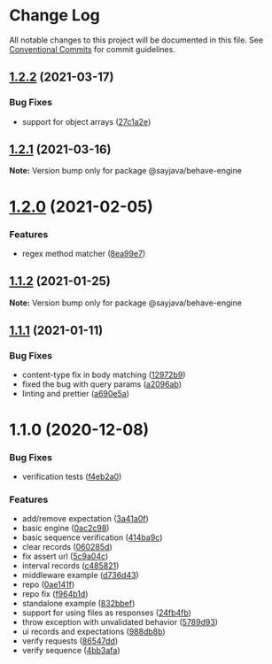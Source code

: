 # Change Log

All notable changes to this project will be documented in this file.
See [Conventional Commits](https://conventionalcommits.org) for commit guidelines.

## [1.2.2](https://github.com/sayjava/behave/compare/@sayjava/behave-engine@1.2.1...@sayjava/behave-engine@1.2.2) (2021-03-17)


### Bug Fixes

* support for object arrays ([27c1a2e](https://github.com/sayjava/behave/commit/27c1a2e120d7e0e82769cb700361ea721c41c60a))





## [1.2.1](https://github.com/sayjava/behave/compare/@sayjava/behave-engine@1.2.0...@sayjava/behave-engine@1.2.1) (2021-03-16)

**Note:** Version bump only for package @sayjava/behave-engine





# [1.2.0](https://github.com/sayjava/behave/compare/@sayjava/behave-engine@1.1.2...@sayjava/behave-engine@1.2.0) (2021-02-05)


### Features

* regex method matcher ([8ea99e7](https://github.com/sayjava/behave/commit/8ea99e7f07a2cd5f9de9898926dbff7c11cc3fdf))





## [1.1.2](https://github.com/sayjava/behave/compare/@sayjava/behave-engine@1.1.1...@sayjava/behave-engine@1.1.2) (2021-01-25)

**Note:** Version bump only for package @sayjava/behave-engine





## [1.1.1](https://github.com/sayjava/behave/compare/@sayjava/behave-engine@1.1.0...@sayjava/behave-engine@1.1.1) (2021-01-11)


### Bug Fixes

* content-type fix in body matching ([12972b9](https://github.com/sayjava/behave/commit/12972b9d663811eade87943b6cdb05866b774925))
* fixed the bug with query params ([a2096ab](https://github.com/sayjava/behave/commit/a2096ab49704c962d441da2d88d9852687d49bc4))
* linting and prettier ([a690e5a](https://github.com/sayjava/behave/commit/a690e5af9b789f26ebfe0c953854666afb99926c))





# 1.1.0 (2020-12-08)


### Bug Fixes

* verification tests ([f4eb2a0](https://github.com/sayjava/behave/commit/f4eb2a0130d4a7da9fe1a3aa35be9edc2294ab7d))


### Features

* add/remove expectation ([3a41a0f](https://github.com/sayjava/behave/commit/3a41a0f3161b83775e0f17d5eac02f9aa239e60d))
* basic engine ([0ac2c98](https://github.com/sayjava/behave/commit/0ac2c98a45e8cc7838ef1597b7e4ea868970ab44))
* basic sequence verification ([414ba9c](https://github.com/sayjava/behave/commit/414ba9c97f5f8d1f294e31598e09b2941210deb5))
* clear records ([060285d](https://github.com/sayjava/behave/commit/060285d40a47303b3cdcb9c9a0382fc94320b3ac))
* fix assert url ([5c9a04c](https://github.com/sayjava/behave/commit/5c9a04c61d4d45ec5d9b53d049b917e05d92d2a7))
* interval records ([c485821](https://github.com/sayjava/behave/commit/c4858218b46ee85a7137bc7f12466a166e6c84b0))
* middleware example ([d736d43](https://github.com/sayjava/behave/commit/d736d4349ab5d75c7549e451bc091cd00980aeb6))
* repo ([0ae141f](https://github.com/sayjava/behave/commit/0ae141f2b0d5fd9c3bab2cf8ed2ca6faab7cc3eb))
* repo fix ([f964b1d](https://github.com/sayjava/behave/commit/f964b1dd19770adb928945b44d53db958c7721ce))
* standalone example ([832bbef](https://github.com/sayjava/behave/commit/832bbef7c04b149dd9c3ca6f6928901e24a7146c))
* support for using files as responses ([24fb4fb](https://github.com/sayjava/behave/commit/24fb4fb1cd2ff40905b9f530d1e9f25e5835b011))
* throw exception with unvalidated behavior ([5789d93](https://github.com/sayjava/behave/commit/5789d930667b96f609fb24f6c5ce4fb14fd24543))
* ui records and expectations ([988db8b](https://github.com/sayjava/behave/commit/988db8b5ccc02e757b6adc953c54a7d99a1026e1))
* verify requests ([86547dd](https://github.com/sayjava/behave/commit/86547dda24d3e61d6452295bbc2ae242d9cf30dd))
* verify sequence ([4bb3afa](https://github.com/sayjava/behave/commit/4bb3afa2f651c8ac91ca26f6349f161c9b203a4b))
